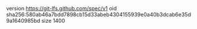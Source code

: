 version https://git-lfs.github.com/spec/v1
oid sha256:580ab46a7bdd7898cb15d33abeb4304155939e0a40b3dcab6e35d9a1640985bd
size 1400
